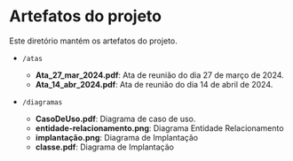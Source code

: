 # Artefatos do projeto

Este diretório mantém os artefatos do projeto. 

* `/atas`
	* **Ata_27_mar_2024.pdf**: Ata de reunião do dia 27 de março de 2024.
	* **Ata_14_abr_2024.pdf**: Ata de reunião do dia 14 de abril de 2024.

* `/diagramas`
	* **CasoDeUso.pdf**: Diagrama de caso de uso.
	* **entidade-relacionamento.png**: Diagrama Entidade Relacionamento
	* **implantação.png**: Diagrama de Implantação
	* **classe.pdf**: Diagrama de Implantação

